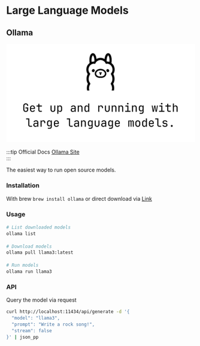 # Large Language Models

## Ollama

![Ollama Logo](ollama.png)

:::tip Official Docs
[Ollama Site](https://ollama.com/)<br>
:::

The easiest way to run open source models.

### Installation
With brew `brew install ollama` or direct download via [Link](https://ollama.com/download/)

### Usage

```bash
# List downloaded models
ollama list

# Download models
ollama pull llama3:latest

# Run models
ollama run llama3
```

### API

Query the model via request
```bash
curl http://localhost:11434/api/generate -d '{
  "model": "llama3",
  "prompt": "Write a rock song!",
  "stream": false
}' | json_pp
```
